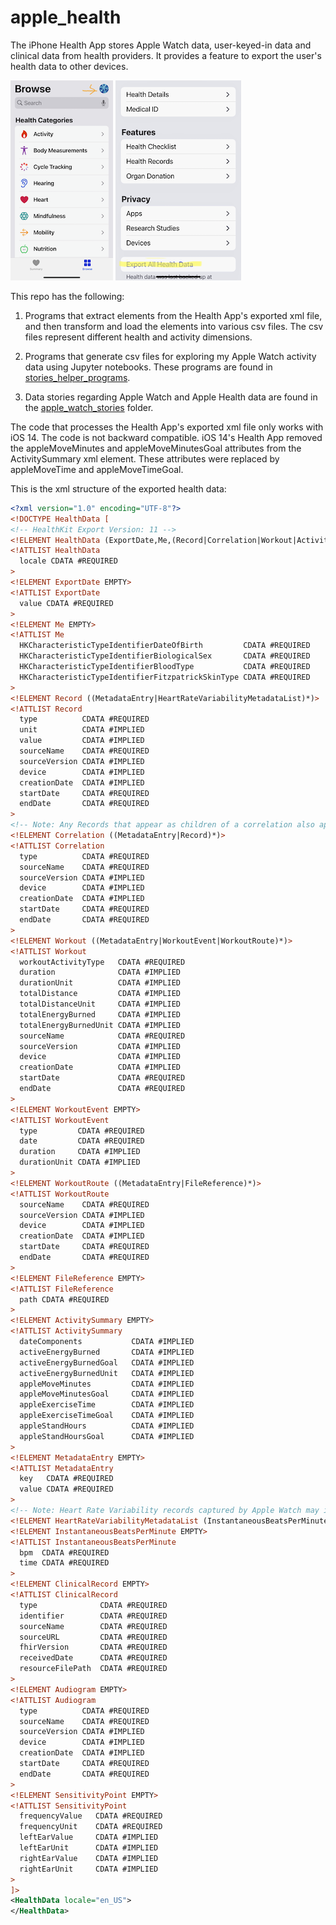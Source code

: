 # apple_health

The iPhone Health App stores Apple Watch data, user-keyed-in data and clinical data from health providers. It provides a feature to export the user's health data to other devices. 


 ![title](img/ios-health-export-1.png)  ![title](img/ios-health-export-2.png) 

This repo has the following:

1. Programs that extract elements from the Health App's exported xml file, and then 
transform and load the elements into various csv files. The csv files represent different health and activity dimensions.

2. Programs that generate csv files for exploring my Apple Watch activity data using Jupyter notebooks. These programs are found in [stories_helper_programs](stories_helper_programs).

3. Data stories regarding Apple Watch and Apple Health data are found in the [apple_watch_stories](apple_watch_stories) folder.


The code that processes the Health App's exported xml file only works with iOS 14. The code is not backward compatible. iOS 14's Health App removed the
appleMoveMinutes and appleMoveMinutesGoal attributes from the ActivitySummary xml element. These attributes were replaced by appleMoveTime and appleMoveTimeGoal.


This is the xml structure of the exported health data:

```xml
<?xml version="1.0" encoding="UTF-8"?>
<!DOCTYPE HealthData [
<!-- HealthKit Export Version: 11 -->
<!ELEMENT HealthData (ExportDate,Me,(Record|Correlation|Workout|ActivitySummary|ClinicalRecord)*)>
<!ATTLIST HealthData
  locale CDATA #REQUIRED
>
<!ELEMENT ExportDate EMPTY>
<!ATTLIST ExportDate
  value CDATA #REQUIRED
>
<!ELEMENT Me EMPTY>
<!ATTLIST Me
  HKCharacteristicTypeIdentifierDateOfBirth         CDATA #REQUIRED
  HKCharacteristicTypeIdentifierBiologicalSex       CDATA #REQUIRED
  HKCharacteristicTypeIdentifierBloodType           CDATA #REQUIRED
  HKCharacteristicTypeIdentifierFitzpatrickSkinType CDATA #REQUIRED
>
<!ELEMENT Record ((MetadataEntry|HeartRateVariabilityMetadataList)*)>
<!ATTLIST Record
  type          CDATA #REQUIRED
  unit          CDATA #IMPLIED
  value         CDATA #IMPLIED
  sourceName    CDATA #REQUIRED
  sourceVersion CDATA #IMPLIED
  device        CDATA #IMPLIED
  creationDate  CDATA #IMPLIED
  startDate     CDATA #REQUIRED
  endDate       CDATA #REQUIRED
>
<!-- Note: Any Records that appear as children of a correlation also appear as top-level records in this document. -->
<!ELEMENT Correlation ((MetadataEntry|Record)*)>
<!ATTLIST Correlation
  type          CDATA #REQUIRED
  sourceName    CDATA #REQUIRED
  sourceVersion CDATA #IMPLIED
  device        CDATA #IMPLIED
  creationDate  CDATA #IMPLIED
  startDate     CDATA #REQUIRED
  endDate       CDATA #REQUIRED
>
<!ELEMENT Workout ((MetadataEntry|WorkoutEvent|WorkoutRoute)*)>
<!ATTLIST Workout
  workoutActivityType   CDATA #REQUIRED
  duration              CDATA #IMPLIED
  durationUnit          CDATA #IMPLIED
  totalDistance         CDATA #IMPLIED
  totalDistanceUnit     CDATA #IMPLIED
  totalEnergyBurned     CDATA #IMPLIED
  totalEnergyBurnedUnit CDATA #IMPLIED
  sourceName            CDATA #REQUIRED
  sourceVersion         CDATA #IMPLIED
  device                CDATA #IMPLIED
  creationDate          CDATA #IMPLIED
  startDate             CDATA #REQUIRED
  endDate               CDATA #REQUIRED
>
<!ELEMENT WorkoutEvent EMPTY>
<!ATTLIST WorkoutEvent
  type         CDATA #REQUIRED
  date         CDATA #REQUIRED
  duration     CDATA #IMPLIED
  durationUnit CDATA #IMPLIED
>
<!ELEMENT WorkoutRoute ((MetadataEntry|FileReference)*)>
<!ATTLIST WorkoutRoute
  sourceName    CDATA #REQUIRED
  sourceVersion CDATA #IMPLIED
  device        CDATA #IMPLIED
  creationDate  CDATA #IMPLIED
  startDate     CDATA #REQUIRED
  endDate       CDATA #REQUIRED
>
<!ELEMENT FileReference EMPTY>
<!ATTLIST FileReference
  path CDATA #REQUIRED
>
<!ELEMENT ActivitySummary EMPTY>
<!ATTLIST ActivitySummary
  dateComponents           CDATA #IMPLIED
  activeEnergyBurned       CDATA #IMPLIED
  activeEnergyBurnedGoal   CDATA #IMPLIED
  activeEnergyBurnedUnit   CDATA #IMPLIED
  appleMoveMinutes         CDATA #IMPLIED
  appleMoveMinutesGoal     CDATA #IMPLIED
  appleExerciseTime        CDATA #IMPLIED
  appleExerciseTimeGoal    CDATA #IMPLIED
  appleStandHours          CDATA #IMPLIED
  appleStandHoursGoal      CDATA #IMPLIED
>
<!ELEMENT MetadataEntry EMPTY>
<!ATTLIST MetadataEntry
  key   CDATA #REQUIRED
  value CDATA #REQUIRED
>
<!-- Note: Heart Rate Variability records captured by Apple Watch may include an associated list of instantaneous beats-per-minute readings. -->
<!ELEMENT HeartRateVariabilityMetadataList (InstantaneousBeatsPerMinute*)>
<!ELEMENT InstantaneousBeatsPerMinute EMPTY>
<!ATTLIST InstantaneousBeatsPerMinute
  bpm  CDATA #REQUIRED
  time CDATA #REQUIRED
>
<!ELEMENT ClinicalRecord EMPTY>
<!ATTLIST ClinicalRecord
  type              CDATA #REQUIRED
  identifier        CDATA #REQUIRED
  sourceName        CDATA #REQUIRED
  sourceURL         CDATA #REQUIRED
  fhirVersion       CDATA #REQUIRED
  receivedDate      CDATA #REQUIRED
  resourceFilePath  CDATA #REQUIRED
>
<!ELEMENT Audiogram EMPTY>
<!ATTLIST Audiogram
  type          CDATA #REQUIRED
  sourceName    CDATA #REQUIRED
  sourceVersion CDATA #IMPLIED
  device        CDATA #IMPLIED
  creationDate  CDATA #IMPLIED
  startDate     CDATA #REQUIRED
  endDate       CDATA #REQUIRED
>
<!ELEMENT SensitivityPoint EMPTY>
<!ATTLIST SensitivityPoint
  frequencyValue   CDATA #REQUIRED
  frequencyUnit    CDATA #REQUIRED
  leftEarValue     CDATA #IMPLIED
  leftEarUnit      CDATA #IMPLIED
  rightEarValue    CDATA #IMPLIED
  rightEarUnit     CDATA #IMPLIED
>
]>
<HealthData locale="en_US">
</HealthData>

```
